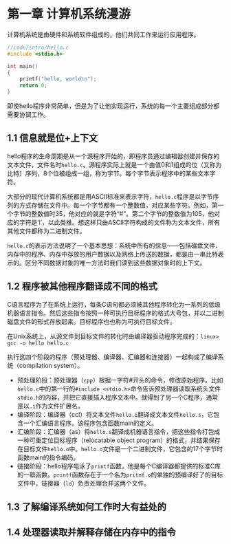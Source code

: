 # 第一章 计算机系统漫游

计算机系统是由硬件和系统软件组成的，他们共同工作来运行应用程序。

```c
//code/intro/hello.c
#include <stdio.h>

int main()
{
    printf("hello, world\n");
    return 0;
}
```

即使hello程序非常简单，但是为了让他实现运行，系统的每一个主要组成部分都需要协调工作。

## 1.1 信息就是位+上下文

hello程序的生命周期是从一个源程序开始的，即程序员通过编辑器创建并保存的文本文件，文件名时`hello.c`。源程序实际上就是一个由值0和1组成的位（又称为比特）序列，8个位被组成一组，称为字节。每个字节表示程序中的某些文本字符。



大部分的现代计算机系统都是用ASCII标准来表示字符，`hello.c`程序是以字节序列的方式存储在文件中。每一个字节都有一个整数值，对应某些字符。例如，第一个字节的整数值时35，他对应的就是字符“#”。第二个字节的整数值为105，他对应的字符是‘i’，以此类推。想这样只由ASCII字符构成的文件称为文本文件，所有其他文件都称为二进制文件。



`hello.c`的表示方法说明了一个基本思想：系统中所有的信息——包括磁盘文件、内存中的程序、内存中存放的用户数据以及网络上传送的数据，都是由一串比特表示的。区分不同数据对象的唯一方法时我们读到这些数据对象时的上下文。

## 1.2 程序被其他程序翻译成不同的格式

C语言程序为了在系统上运行，每条C语句都必须被其他程序转化为一系列的低级机器语言指令。然后这些指令按照一种可执行目标程序的格式大号包，并以二进制磁盘文件的形式存放起来。目标程序也也称为可执行目标文件。

在Unix系统上，从源文件到目标文件的转化时由编译器驱动程序完成的：`linux> gcc -o hello hello.c`



执行这四个阶段的程序（预处理器、编译器、汇编器和连接器）一起构成了编译系统（compilation system）。

- 预处理阶段：预处理器（`cpp`）根据一字符#开头的命令，修改原始程序。比如`hello.c`中的第一行的`#include <stdio.h>`命令告诉预处理器读取系统头文件`stdio.h`的内容，并把它直接插入程序文本中。就得到了另一个C程序，通常是以`.i`作为文件扩展名。
- 编译阶段：编译器（ccl）将文本文件`hello.i`翻译成文本文件`hello.s`，它包含一个汇编语言程序。该程序包含函数main的定义。
- 汇编阶段：汇编器（as）将`hello.s`翻译成机器语言指令，把这些指令打包成一种可重定位目标程序（relocatable object program）的格式，并结果保存在目标文件`hello.o`中。`hello.o`文件是一个二进制文件，它包含的17个字节时函数main的指令编码。
- 链接阶段：hello程序电泳了`printf`函数，他是每个C编译器都提供的标准C库的一鞥函数。`printf`函数存在于一个名为`pritnf.o`的单独的预编译好了的目标文件中，链接器（`ld`）负责处理合并这两个文件。

## 1.3 了解编译系统如何工作时大有益处的

## 1.4 处理器读取并解释存储在内存中的指令

